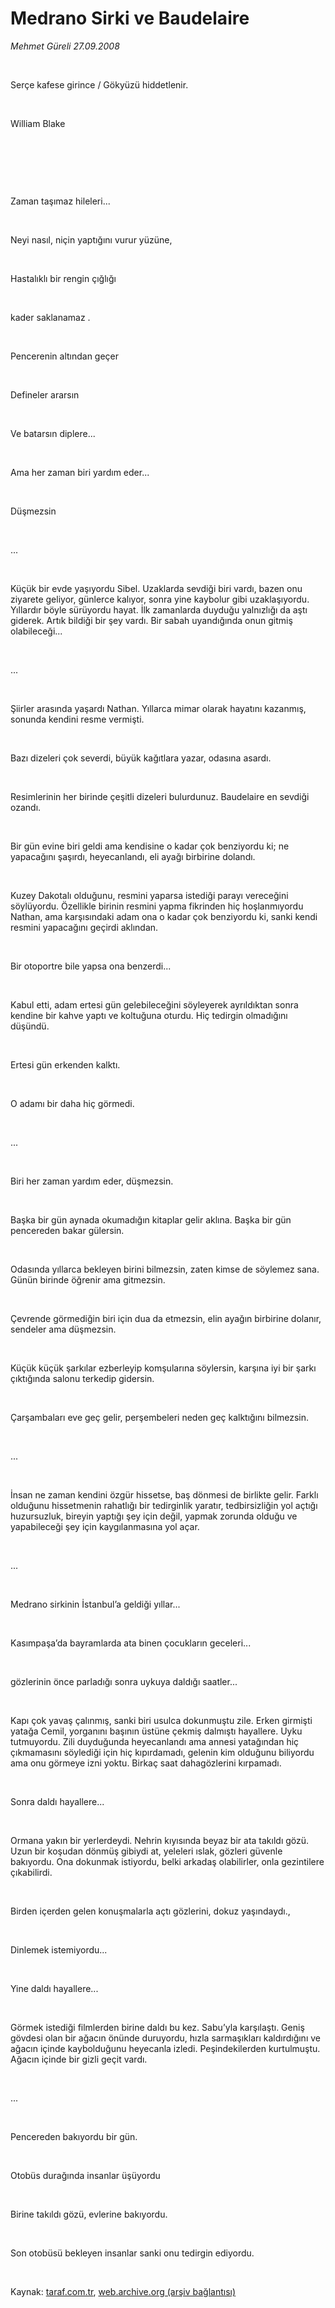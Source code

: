 # Medrano Sirki ve Baudelaire

*Mehmet Güreli 27.09.2008*

<div class="taraf_structure_2col_1zq">
<div class="margen_n">



 <p><i><br/>
</i></p><p>Serçe kafese girince / Gökyüzü hiddetlenir.</p><b><br/>
</b><p>William Blake</p><br/>
<p> </p><i><br/>
</i><p>Zaman taşımaz hileleri...</p><br/>
<p>Neyi nasıl, niçin yaptığını vurur yüzüne,</p><br/>
<p>Hastalıklı bir rengin çığlığı</p><br/>
<p>kader saklanamaz .</p><br/>
<p>Pencerenin altından geçer</p><br/>
<p>Defineler ararsın</p><br/>
<p>Ve batarsın diplere...</p><br/>
<p>Ama her zaman biri yardım eder...</p><br/>
<p>Düşmezsin</p><br/>
<p>...</p><br/>
<p>Küçük bir evde yaşıyordu Sibel. Uzaklarda sevdiği biri vardı, bazen onu ziyarete geliyor, günlerce kalıyor, sonra yine kaybolur gibi uzaklaşıyordu. Yıllardır böyle sürüyordu hayat. İlk zamanlarda duyduğu yalnızlığı da aştı giderek. Artık bildiği bir şey vardı. Bir sabah uyandığında onun gitmiş olabileceği... </p><br/>
<p>...</p><br/>
<p>Şiirler arasında yaşardı Nathan. Yıllarca mimar olarak hayatını kazanmış, sonunda kendini resme vermişti. </p><br/>
<p>Bazı dizeleri çok severdi, büyük kağıtlara yazar, odasına asardı.</p><br/>
<p>Resimlerinin her birinde çeşitli dizeleri bulurdunuz. Baudelaire en sevdiği ozandı.</p><br/>
<p>Bir gün evine biri geldi ama kendisine o kadar çok benziyordu ki; ne yapacağını şaşırdı, heyecanlandı, eli ayağı birbirine dolandı.</p><br/>
<p>Kuzey Dakotalı olduğunu, resmini yaparsa istediği parayı vereceğini söylüyordu. Özellikle birinin resmini yapma fikrinden hiç hoşlanmıyordu Nathan, ama karşısındaki adam ona o kadar çok benziyordu ki, sanki kendi resmini yapacağını geçirdi aklından.</p><br/>
<p>Bir otoportre bile yapsa ona benzerdi...</p><br/>
<p>Kabul etti, adam ertesi gün gelebileceğini söyleyerek ayrıldıktan sonra kendine bir kahve yaptı ve koltuğuna oturdu. Hiç tedirgin olmadığını düşündü.</p><br/>
<p>Ertesi gün erkenden kalktı.</p><br/>
<p>O adamı bir daha hiç görmedi.</p><br/>
<p>...</p><br/>
<p>Biri her zaman yardım eder, düşmezsin.</p><br/>
<p>Başka bir gün aynada okumadığın kitaplar gelir aklına. Başka bir gün pencereden bakar gülersin.</p><br/>
<p>Odasında yıllarca bekleyen birini bilmezsin, zaten kimse de söylemez sana. Günün birinde öğrenir ama gitmezsin.</p><br/>
<p>Çevrende görmediğin biri için dua da etmezsin, elin ayağın birbirine dolanır, sendeler ama düşmezsin.</p><br/>
<p>Küçük küçük şarkılar ezberleyip komşularına söylersin, karşına iyi bir şarkı çıktığında salonu terkedip gidersin.</p><br/>
<p>Çarşambaları eve geç gelir, perşembeleri neden geç kalktığını bilmezsin.</p><br/>
<p>...</p><br/>
<p>İnsan ne zaman kendini özgür hissetse, baş dönmesi de birlikte gelir. Farklı olduğunu hissetmenin rahatlığı bir tedirginlik yaratır, tedbirsizliğin yol açtığı huzursuzluk, bireyin yaptığı şey için değil, yapmak zorunda olduğu ve yapabileceği şey için kaygılanmasına yol açar.</p><br/>
<p>...</p><br/>
<p>Medrano sirkinin İstanbul’a geldiği yıllar...</p><br/>
<p>Kasımpaşa’da bayramlarda ata binen çocukların geceleri...</p><br/>
<p>gözlerinin önce parladığı sonra uykuya daldığı saatler...</p><br/>
<p>Kapı çok yavaş çalınmış, sanki biri usulca dokunmuştu zile. Erken girmişti yatağa Cemil, yorganını başının üstüne çekmiş dalmıştı hayallere. Uyku tutmuyordu. Zili duyduğunda heyecanlandı ama annesi yatağından hiç çıkmamasını söylediği için hiç kıpırdamadı, gelenin kim olduğunu biliyordu ama onu görmeye izni yoktu. Birkaç saat dahagözlerini kırpamadı.</p><br/>
<p>Sonra daldı hayallere...</p><br/>
<p>Ormana yakın bir yerlerdeydi. Nehrin kıyısında beyaz bir ata takıldı gözü. Uzun bir koşudan dönmüş gibiydi at, yeleleri ıslak, gözleri güvenle bakıyordu. Ona dokunmak istiyordu, belki arkadaş olabilirler, onla gezintilere çıkabilirdi.</p><br/>
<p>Birden içerden gelen konuşmalarla açtı gözlerini, dokuz yaşındaydı., </p><br/>
<p>Dinlemek istemiyordu...</p><br/>
<p>Yine daldı hayallere...</p><br/>
<p>Görmek istediği filmlerden birine daldı bu kez. Sabu’yla karşılaştı. Geniş gövdesi olan bir ağacın önünde duruyordu, hızla sarmaşıkları kaldırdığını ve ağacın içinde kaybolduğunu heyecanla izledi. Peşindekilerden kurtulmuştu. Ağacın içinde bir gizli geçit vardı.</p><br/>
<p>...</p><br/>
<p>Pencereden bakıyordu bir gün.</p><br/>
<p>Otobüs durağında insanlar üşüyordu</p><br/>
<p>Birine takıldı gözü, evlerine bakıyordu.</p><br/>
<p>Son otobüsü bekleyen insanlar sanki onu tedirgin ediyordu.</p>

<br/>


<div id="taraf_not">
</div>

</div>


</div>

Kaynak: [taraf.com.tr](http://www.taraf.com.tr:80/makale/2067.htm), [web.archive.org (arşiv bağlantısı)](http://web.archive.org/web/20081022025633/http://www.taraf.com.tr:80/makale/2067.htm)
